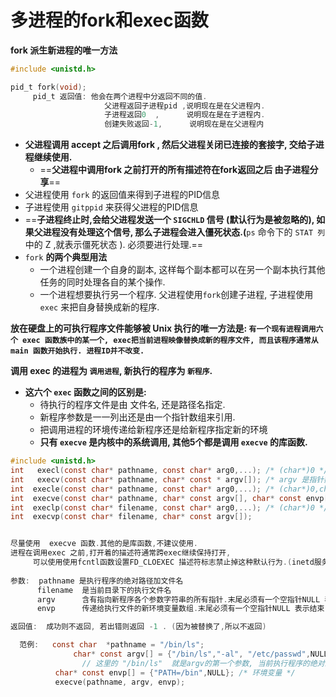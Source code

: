 # 多进程的fork和exec函数

**fork  派生新进程的唯一方法**

```c
#include <unistd.h>

pid_t fork(void);
	 pid_t 返回值: 他会在两个进程中分返回不同的值.
                     父进程返回子进程pid ,说明现在是在父进程内.
                     子进程返回0  ,      说明现在是在子进程内.
                     创建失败返回-1,      说明现在是在父进程内
```

- **父进程调用 accept 之后调用fork , 然后父进程关闭已连接的套接字, 交给子进程继续使用.**
    - ==**父进程中调用fork 之前打开的所有描述符在fork返回之后 由子进程分享**==
- 父进程使用 `fork` 的返回值来得到子进程的PID信息
- 子进程使用 `gitppid` 来获得父进程的PID信息
- ==**子进程终止时,会给父进程发送一个 `SIGCHLD` 信号 (**默认行为是被忽略的**), 如果父进程没有处理这个信号, 那么子进程会进入僵死状态.(**`ps` 命令下的  `STAT 列` 中的 Z ,就表示僵死状态 ). 必须要进行处理.==
- `fork` **的两个典型用法**
    - 一个进程创建一个自身的副本, 这样每个副本都可以在另一个副本执行其他任务的同时处理各自的某个操作.
    - 一个进程想要执行另一个程序. 父进程使用`fork`创建子进程, 子进程使用 `exec` 来把自身替换成新的程序.

**放在硬盘上的可执行程序文件能够被 Unix 执行的唯一方法是: `有一个现有进程调用六个 exec 函数族中的某一个, exec把当前进程映像替换成新的程序文件, 而且该程序通常从 main 函数开始执行. 进程ID并不改变.`**

**调用 exec 的进程为 `调用进程`, 新执行的程序为 `新程序`.**

- **这六个 `exec` 函数之间的区别是:**
    - 待执行的程序文件是由 文件名, 还是路径名指定.
    - 新程序参数是一一列出还是由一个指针数组来引用.
    - 把调用进程的环境传递给新程序还是给新程序指定新的环境
    - **只有 `execve` 是内核中的系统调用, 其他5个都是调用 `execve` 的库函数.**

```c
#include <unistd.h>
int   execl(const char* pathname, const char* arg0,...); /* (char*)0 */
int   execv(const char* pathname, char* const * argv[]); /* argv 是指针数组 */
int  execle(const char* pathname, const char* arg0,...); /* (char*)0,char* const envp[] */
int  execve(const char* pathname, char* const argv[], char* const envp[]);
int  execlp(const char* filename, const char* arg0,...); /* (char*)0 */
int  execvp(const char* filename, char* const argv[]);


尽量使用  execve 函数.其他的是库函数,不建议使用.
进程在调用exec 之前,打开着的描述符通常跨exec继续保持打开,
     可以使用使用fcntl函数设置FD_CLOEXEC 描述符标志禁止掉这种默认行为.(inetd服务器使用了这点)
  
参数:  pathname 是执行程序的绝对路径加文件名
      filename  是当前目录下的执行文件名
      argv      含有指向新程序各个参数字符串的所有指针.末尾必须有一个空指针NULL 表示结束.
      envp      传递给执行文件的新环境变量数组.末尾必须有一个空指针NULL 表示结束.

返回值:  成功则不返回, 若出错则返回 -1 . (因为被替换了,所以不返回)

  范例:   const char  *pathname = "/bin/ls";
		      char* const argv[] = {"/bin/ls","-al", "/etc/passwd",NULL }  ;/* 参数 */
                // 这里的 "/bin/ls"  就是argv的第一个参数, 当前执行程序的绝对路径
          char* const envp[] = {"PATH=/bin",NULL}; /* 环境变量 */
          execve(pathname, argv, envp);
```

